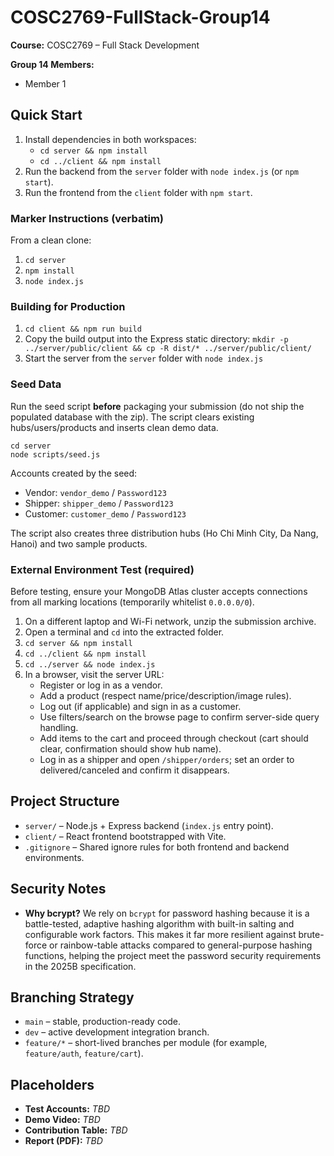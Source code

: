 # COSC2769-FullStack-Group14

**Course:** COSC2769 – Full Stack Development

**Group 14 Members:**
- Member 1

## Quick Start
1. Install dependencies in both workspaces:
   - `cd server && npm install`
   - `cd ../client && npm install`
2. Run the backend from the `server` folder with `node index.js` (or `npm start`).
3. Run the frontend from the `client` folder with `npm start`.

### Marker Instructions (verbatim)
From a clean clone:
1. `cd server`
2. `npm install`
3. `node index.js`

### Building for Production
1. `cd client && npm run build`
2. Copy the build output into the Express static directory: `mkdir -p ../server/public/client && cp -R dist/* ../server/public/client/`
3. Start the server from the `server` folder with `node index.js`

### Seed Data
Run the seed script **before** packaging your submission (do not ship the populated database with the zip). The script clears existing hubs/users/products and inserts clean demo data.

```
cd server
node scripts/seed.js
```

Accounts created by the seed:
- Vendor: `vendor_demo` / `Password123`
- Shipper: `shipper_demo` / `Password123`
- Customer: `customer_demo` / `Password123`

The script also creates three distribution hubs (Ho Chi Minh City, Da Nang, Hanoi) and two sample products.

### External Environment Test (required)
Before testing, ensure your MongoDB Atlas cluster accepts connections from all marking locations (temporarily whitelist `0.0.0.0/0`).

1. On a different laptop and Wi-Fi network, unzip the submission archive.
2. Open a terminal and `cd` into the extracted folder.
3. `cd server && npm install`
4. `cd ../client && npm install`
5. `cd ../server && node index.js`
6. In a browser, visit the server URL:
   - Register or log in as a vendor.
   - Add a product (respect name/price/description/image rules).
   - Log out (if applicable) and sign in as a customer.
   - Use filters/search on the browse page to confirm server-side query handling.
   - Add items to the cart and proceed through checkout (cart should clear, confirmation should show hub name).
   - Log in as a shipper and open `/shipper/orders`; set an order to delivered/canceled and confirm it disappears.

## Project Structure
- `server/` – Node.js + Express backend (`index.js` entry point).
- `client/` – React frontend bootstrapped with Vite.
- `.gitignore` – Shared ignore rules for both frontend and backend environments.

## Security Notes

- **Why bcrypt?** We rely on `bcrypt` for password hashing because it is a battle-tested, adaptive hashing algorithm with built-in salting and configurable work factors. This makes it far more resilient against brute-force or rainbow-table attacks compared to general-purpose hashing functions, helping the project meet the password security requirements in the 2025B specification.

## Branching Strategy
- `main` – stable, production-ready code.
- `dev` – active development integration branch.
- `feature/*` – short-lived branches per module (for example, `feature/auth`, `feature/cart`).

## Placeholders
- **Test Accounts:** _TBD_
- **Demo Video:** _TBD_
- **Contribution Table:** _TBD_
- **Report (PDF):** _TBD_
